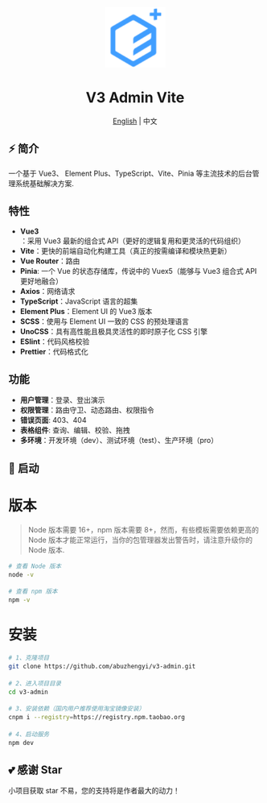 <div align="center">
  <img alt="V3 Admin Vite Logo" width="120" height="120" src="./src/assets/images/common/logo.svg">
  <h1>V3 Admin Vite</h1>
  <span><a href="./README_EN.md">English</a> | 中文<span>
</div>

## ⚡ 简介
一个基于 Vue3、 Element Plus、TypeScript、Vite、Pinia 等主流技术的后台管理系统基础解决方案.

## 特性
- **Vue3**：采用 Vue3 最新的组合式 API（更好的逻辑复用和更灵活的代码组织）
- **Vite**：更快的前端自动化构建工具（真正的按需编译和模块热更新）
- **Vue Router**：路由
- **Pinia**: 一个 Vue 的状态存储库，传说中的 Vuex5（能够与 Vue3 组合式 API 更好地融合）
- **Axios**：网络请求
- **TypeScript**：JavaScript 语言的超集
- **Element Plus**：Element UI 的 Vue3 版本
- **SCSS**：使用与 Element UI 一致的 CSS 的预处理语言
- **UnoCSS**：具有高性能且极具灵活性的即时原子化 CSS 引擎
- **ESlint**：代码风格校验
- **Prettier**：代码格式化

## 功能
- **用户管理**：登录、登出演示
- **权限管理**：路由守卫、动态路由、权限指令
- **错误页面**: 403、404
- **表格组件**: 查询、编辑、校验、拖拽
- **多环境**：开发环境（dev）、测试环境（test）、生产环境（pro）

## 🚀 启动
# 版本
> Node 版本需要 16+，npm 版本需要 8+，然而，有些模板需要依赖更高的 Node 版本才能正常运行，当你的包管理器发出警告时，请注意升级你的 Node 版本.
```bash
# 查看 Node 版本
node -v

# 查看 npm 版本
npm -v
```

# 安装
```bash
# 1、克隆项目
git clone https://github.com/abuzhengyi/v3-admin.git

# 2、进入项目目录
cd v3-admin

# 3、安装依赖（国内用户推荐使用淘宝镜像安装）
cnpm i --registry=https://registry.npm.taobao.org

# 4、启动服务
npm dev
```

## 💕 感谢 Star
小项目获取 star 不易，您的支持将是作者最大的动力！
